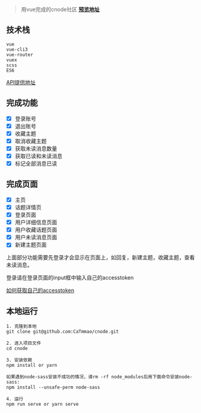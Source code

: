 >用vue完成的cnode社区
**[预览地址](https://catmmao.github.io/cnode/#/)**


## 技术栈
```
vue
vue-cli3
vue-router
vuex
scss
ES6
```
[API提供地址](https://cnodejs.org/api)
## 完成功能
- [x] 登录账号
- [x] 退出账号
- [x] 收藏主题
- [x] 取消收藏主题
- [x] 获取未读消息数量
- [x] 获取已读和未读消息
- [x] 标记全部消息已读

## 完成页面
- [x] 主页
- [x] 话题详情页
- [x] 登录页面
- [x] 用户详细信息页面
- [x] 用户收藏话题页面
- [x] 用户未读消息页面
- [x] 新建主题页面

上面部分功能需要先登录才会显示在页面上，如回复，新建主题，收藏主题，查看未读消息。

登录请在登录页面的input框中输入自己的accesstoken

[如何获取自己的accesstoken](https://note.youdao.com/share/?id=6a2c41f0617d0ee82179f06206bd48bf&type=note#/)

## 本地运行
```
1. 克隆到本地
git clone git@github.com:CaTmmao/cnode.git

2. 进入项目文件
cd cnode

3. 安装依赖
npm install or yarn

如果遇到node-sass安装不成功的情况，请rm -rf node_modules后用下面命令安装node-sass:
npm install --unsafe-perm node-sass

4. 运行
npm run serve or yarn serve

```
